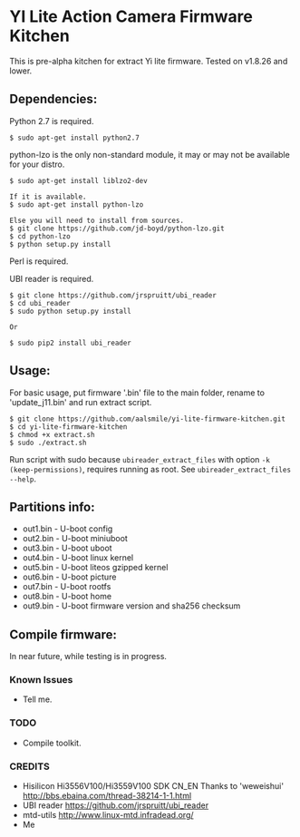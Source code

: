 # YI Lite Action Camera Firmware Kitchen

This is pre-alpha kitchen for extract Yi lite firmware. Tested on v1.8.26 and lower.

## Dependencies:

Python 2.7 is required.

    $ sudo apt-get install python2.7

python-lzo is the only non-standard module, it may or may not be available for your distro.

    $ sudo apt-get install liblzo2-dev

    If it is available.
    $ sudo apt-get install python-lzo

    Else you will need to install from sources.
    $ git clone https://github.com/jd-boyd/python-lzo.git
    $ cd python-lzo
    $ python setup.py install

Perl is required.

UBI reader is required.

    $ git clone https://github.com/jrspruitt/ubi_reader
    $ cd ubi_reader
    $ sudo python setup.py install

    Or

    $ sudo pip2 install ubi_reader

## Usage:
For basic usage, put firmware '.bin' file to the main folder, rename to 'update_j11.bin' and run extract script. 

    $ git clone https://github.com/aalsmile/yi-lite-firmware-kitchen.git
    $ cd yi-lite-firmware-kitchen
    $ chmod +x extract.sh
    $ sudo ./extract.sh

Run script with sudo because ``ubireader_extract_files`` with option ``-k (keep-permissions)``, requires running as root. See ``ubireader_extract_files --help``.

## Partitions info:

* out1.bin - U-boot config
* out2.bin - U-boot miniuboot
* out3.bin - U-boot uboot
* out4.bin - U-boot linux kernel
* out5.bin - U-boot liteos gzipped kernel
* out6.bin - U-boot picture
* out7.bin - U-boot rootfs
* out8.bin - U-boot home
* out9.bin - U-boot firmware version and sha256 checksum

## Compile firmware:

In near future, while testing is in progress.

### Known Issues

* Tell me.

### TODO

* Compile toolkit.

### CREDITS
* Hisilicon Hi3556V100/Hi3559V100 SDK CN_EN Thanks to 'weweishui' http://bbs.ebaina.com/thread-38214-1-1.html
* UBI reader https://github.com/jrspruitt/ubi_reader
* mtd-utils http://www.linux-mtd.infradead.org/
* Me

